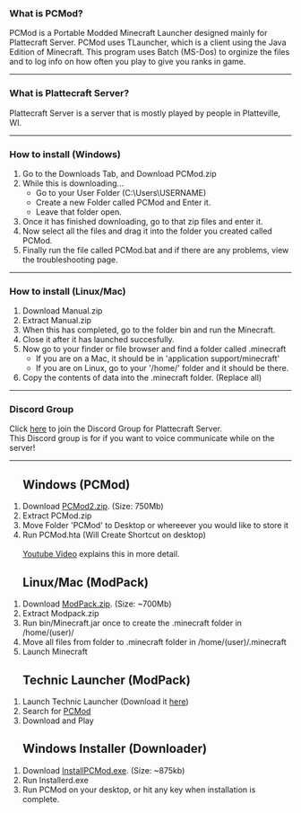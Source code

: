 <h3>What is PCMod?</h3>
PCMod is a Portable Modded Minecraft Launcher designed mainly for Plattecraft Server.
PCMod uses TLauncher, which is a client using the Java Edition of Minecraft.
This program uses Batch (MS-Dos) to orginize the files and to log info on how often you play to give you ranks in game.
<hr>
<h3>What is Plattecraft Server?</h3>
Plattecraft Server is a server that is mostly played by people in Platteville, WI.
<hr>
<h3>How to install (Windows)</h3>
<ol>
        <li>Go to the Downloads Tab, and Download PCMod.zip
        <li>While this is downloading...
        <ul>    <li>Go to your User Folder (C:\Users\USERNAME)
                <li>Create a new Folder called PCMod and Enter it.
                <li>Leave that folder open.
        </ul>
        <li>Once it has finished downloading, go to that zip files and enter it.
        <li>Now select all the files and drag it into the folder you created called PCMod.
        <li>Finally run the file called PCMod.bat and if there are any problems, view the troubleshooting page.
</ol>
<hr>
<h3>How to install (Linux/Mac)</h3>
<ol>
        <li>Download Manual.zip
        <li>Extract Manual.zip
        <li>When this has completed, go to the folder bin and run the Minecraft.
        <li>Close it after it has launched succesfully.
        <li>Now go to your finder or file browser and find a folder called .minecraft
        <ul>    <li>If you are on a Mac, it should be in 'application support/minecraft'
                <!--<li>... You may have to unhide files, run the MAC.sh to do so...-->
                <li>If you are on Linux, go to your '/home/' folder and it should be there.</ul>
        <li>Copy the contents of data into the .minecraft folder. (Replace all)
</ol>
<hr>
<h3>Discord Group</h3>
Click <a href="https://discord.gg/AJaVhvR">here</a> to join the Discord Group for Plattecraft Server.<br>
This Discord group is for if you want to voice communicate while on the server!
<hr>



<ol><h2>Windows (PCMod)</h2>
        <li>Download <a href="PCMod2.zip">PCMod2.zip</a>. (Size: 750Mb)</li>
        <li>Extract PCMod.zip</li>
        <li>Move Folder 'PCMod' to Desktop or whereever you would like to store it</li>
        <li>Run PCMod.hta (Will Create Shortcut on desktop)</li>
        <br>
        <a href="https://www.youtube.com/embed/Wbc9MxnsPpw">Youtube Video</a> explains this in more detail.
</ol>
<ol><h2>Linux/Mac (ModPack)</h2>
        <li>Download <a href="ModPack.zip">ModPack.zip</a>. (Size: ~700Mb)</li>
        <li>Extract Modpack.zip</li>
        <li>Run bin/Minecraft.jar once to create the .minecraft folder in /home/(user)/
        <li>Move all files from folder to .minecraft folder in /home/(user)/.minecraft</li>
        <li>Launch Minecraft</li>
</ol>
<ol><h2>Technic Launcher (ModPack)</h2>
        <li>Launch Technic Launcher (Download it <a href="https://www.technicpack.net/download" target="_blank">here</a>)</li>
        <li>Search for <a href="https://www.technicpack.net/modpack/pcm0d.1562803">PCMod</a></li>
        <li>Download and Play</li>
</ol>
<ol><h2>Windows Installer (Downloader)</h2>
        <li>Download <a href="InstallPCMod.exe">InstallPCMod.exe</a>. (Size: ~875kb)</li>
        <li>Run Installerd.exe</li>
        <li>Run PCMod on your desktop, or hit any key when installation is complete.</li>
</ol>
